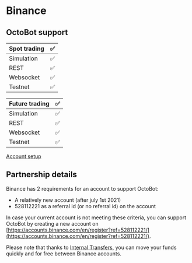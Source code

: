 # Binance

## OctoBot support

| Spot trading | ✅ |
| :--- | :--- |
| Simulation | ✅ |
| REST | ✅ |
| Websocket | ✅ |
| Testnet | ✅ |

| Future trading | ✅ |
| :--- | :--- |
| Simulation | ✅ |
| REST | ✅ |
| Websocket | ✅ |
| Testnet | ✅ |


[Account setup](setup.md)

## Partnership details

Binance has 2 requirements for an account to support OctoBot:

* A relatively new account \(after july 1st 2021\)
* 528112221 as a referral id (or no referral id) on the account

In case your current account is not meeting these criteria, you can support OctoBot by creating a new account on [https://accounts.binance.com/en/register?ref=528112221/](https://accounts.binance.com/en/register?ref=528112221/).

Please note that thanks to [Internal Transfers](https://www.binance.com/en-NG/support/faq/360037037312), you can move your funds quickly and for free between Binance accounts.

